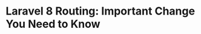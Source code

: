 # Laravel 8 Routing: Important Change You Need to Know

``` 1. route::get('/', 'TestController@index');
```
